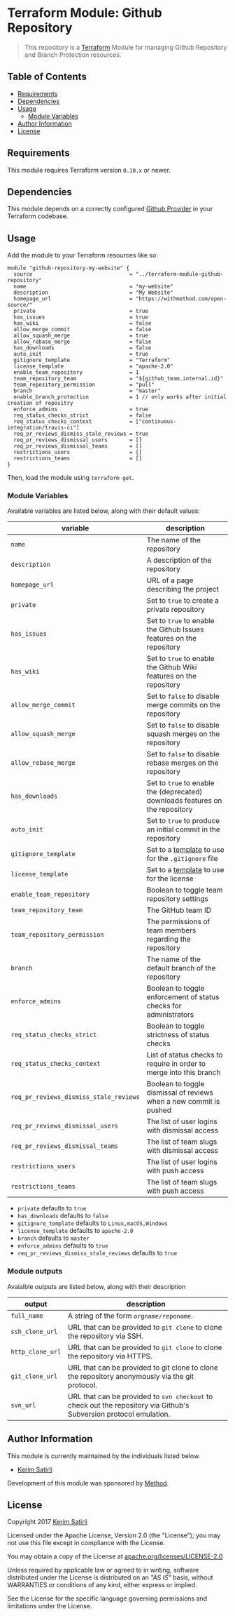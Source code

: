 # Terraform Module: Github Repository

> This repository is a [Terraform](https://terraform.io/) Module for managing Github Repository and Branch Protection resources.

## Table of Contents

- [Requirements](#requirements)
- [Dependencies](#dependencies)
- [Usage](#usage)
  - [Module Variables](#module-variables)
- [Author Information](#author-information)
- [License](#license)

## Requirements

This module requires Terraform version `0.10.x` or newer.

## Dependencies

This module depends on a correctly configured [Github Provider](https://www.terraform.io/docs/providers/github/index.html) in your Terraform codebase.

## Usage

Add the module to your Terraform resources like so:

```hcl
module "github-repository-my-website" {
  source                               = "../terraform-module-github-repository"
  name                                 = "my-website"
  description                          = "My Website"
  homepage_url                         = "https://withmethod.com/open-source/"
  private                              = true
  has_issues                           = true
  has_wiki                             = false
  allow_merge_commit                   = false
  allow_squash_merge                   = true
  allow_rebase_merge                   = false
  has_downloads                        = false
  auto_init                            = true
  gitignore_template                   = "Terraform"
  license_template                     = "apache-2.0"
  enable_team_repository               = 1  
  team_repository_team                 = "${github_team.internal.id}"
  team_repository_permission           = "pull"
  branch                               = "master"
  enable_branch_protection             = 1 // only works after initial creation of repositry
  enforce_admins                       = true
  req_status_checks_strict             = false
  req_status_checks_context            = ["continuous-integration/travis-ci"]
  req_pr_reviews_dismiss_stale_reviews = true
  req_pr_reviews_dismissal_users       = []
  req_pr_reviews_dismissal_teams       = []
  restrictions_users                   = []
  restrictions_teams                   = []
}
```

Then, load the module using `terraform get`.

### Module Variables

Available variables are listed below, along with their default values:

| variable                                | description |
|-----------------------------------------|-|
| `name`                                  | The name of the repository |
| `description`                           | A description of the repository |
| `homepage_url`                          | URL of a page describing the project |
| `private`                               | Set to `true` to create a private repository |
| `has_issues`                            | Set to `true` to enable the Github Issues features on the repository |
| `has_wiki`                              | Set to `true` to enable the Github Wiki features on the repository |
| `allow_merge_commit`                    | Set to `false` to disable merge commits on the repository |
| `allow_squash_merge`                    | Set to `false` to disable squash merges on the repository |
| `allow_rebase_merge`                    | Set to `false` to disable rebase merges on the repository |
| `has_downloads`                         | Set to `true` to enable the (deprecated) downloads features on the repository |
| `auto_init`                             | Set to `true` to produce an initial commit in the repository |
| `gitignore_template`                    | Set to a [template](https://github.com/github/gitignore) to use for the `.gitignore` file |
| `license_template`                      | Set to a [template](https://github.com/github/choosealicense.com/tree/gh-pages/_licenses) to use for the license |
| `enable_team_repository`                | Boolean to toggle team repository settings |
| `team_repository_team`                  | The GitHub team ID |
| `team_repository_permission`            | The permissions of team members regarding the repository |
| `branch`                                | The name of the default branch of the repository |
| `enforce_admins`                        | Boolean to toggle enforcement of status checks for administrators |
| `req_status_checks_strict`              | Boolean to toggle strictness of status checks |
| `req_status_checks_context`             | List of status checks to require in order to merge into this branch |
| `req_pr_reviews_dismiss_stale_reviews`  | Boolean to toggle dismissal of reviews when a new commit is pushed |
| `req_pr_reviews_dismissal_users`        | The list of user logins with dismissal access |
| `req_pr_reviews_dismissal_teams`        | The list of team slugs with dismissal access |
| `restrictions_users`                    | The list of user logins with push access |
| `restrictions_teams`                    | The list of team slugs with push access |

- `private` defaults to `true`
- `has_downloads` defaults to `false`
- `gitignore_template` defaults to `Linux,macOS,Windows`
- `license_template` defaults to `apache-2.0`
- `branch` defaults to `master`
- `enforce_admins` defaults to `true`
- `req_pr_reviews_dismiss_stale_reviews` defaults to `true`

### Module outputs

Avaialble outputs are listed below, along with their description

| output            | description                                                                                                         |
|-------------------|---------------------------------------------------------------------------------------------------------------------|
| `full_name`       | A string of the form `orgname/reponame`.                                                                            |
| `ssh_clone_url`   | URL that can be provided to `git clone` to clone the repository via SSH.                                            |
| `http_clone_url`  | URL that can be provided to `git clone` to clone the repository via HTTPS.                                          |
| `git_clone_url`   | URL that can be provided to git clone to clone the repository anonymously via the git protocol.                     |
| `svn_url`         | URL that can be provided to `svn checkout` to check out the repository via Github's Subversion protocol emulation.  |

## Author Information

This module is currently maintained by the individuals listed below.

- [Kerim Satirli](https://github.com/ksatirli)

Development of this module was sponsored by [Method](https://github.com/withmethod).

## License

Copyright 2017 [Kerim Satirli](https://github.com/ksatirli)

Licensed under the Apache License, Version 2.0 (the "License"); you may not use this file except in compliance with the License.

You may obtain a copy of the License at [apache.org/licenses/LICENSE-2.0](http://www.apache.org/licenses/LICENSE-2.0)

Unless required by applicable law or agreed to in writing, software distributed under the License is distributed on an _"AS IS"_ basis, without WARRANTIES or conditions of any kind, either express or implied.

See the License for the specific language governing permissions and limitations under the License.
